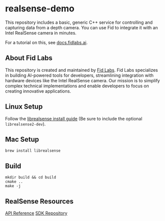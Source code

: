 # realsense-demo

This repository includes a basic, generic C++ service for controlling and capturing data from a depth camera. You can use Fid to integrate it with an Intel RealSense camera in minutes.

For a tutorial on this, see [docs.fidlabs.ai](https://docs.fidlabs.ai/en/latest/).

## About Fid Labs

This repository is created and maintained by [Fid Labs](https://fidlabs.ai). Fid Labs specializes in building AI-powered tools for developers, streamlining integration with hardware devices like the Intel RealSense camera. Our mission is to simplify complex technical implementations and enable developers to focus on creating innovative applications.

## Linux Setup

Follow the [librealsense install guide](https://github.com/IntelRealSense/librealsense/blob/master/doc/distribution_linux.md) (Be sure to include the optional `librealsense2-dev`).

## Mac Setup

```
brew install librealsense
```

## Build

```
mkdir build && cd build
cmake ..
make -j
```

## RealSense Resources

[API Reference](https://intelrealsense.github.io/librealsense/doxygen/annotated.html)
[SDK Repository](https://github.com/IntelRealSense/librealsense)
